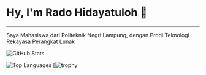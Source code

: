 <h1>Hy, I'm Rado Hidayatuloh 👋</h1>
<hr />
<p>Saya Mahasiswa dari Politeknik Negri Lampung, dengan Prodi Teknologi Rekayasa Perangkat Lunak</p>

![GitHub Stats](https://github-readme-stats.vercel.app/api?username=Cyber-Lampung&show_icons=true&theme=radical&rank_icon=github)

![Top Languages](https://github-readme-stats.vercel.app/api/top-langs/?username=Cyber-Lampung&layout=compact&theme=radical)
[![trophy](https://github-profile-trophy.vercel.app/?username=Cyber-Lampung&rank=SECRET) 
